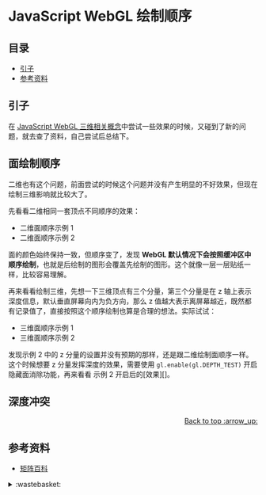 # JavaScript WebGL 绘制顺序
## <a name="index"></a> 目录
- [引子](#start)
- [参考资料](#reference)

## <a name="start"></a> 引子
在 [JavaScript WebGL 三维相关概念][url-pre]中尝试一些效果的时候，又碰到了新的问题，就去查了资料，自己尝试后总结下。

## 面绘制顺序
二维也有这个问题，前面尝试的时候这个问题并没有产生明显的不好效果，但现在绘制三维影响就比较大了。

先看看二维相同一套顶点不同顺序的效果：
- 二维面顺序示例 1
- 二维面顺序示例 2

面的颜色始终保持一致，但顺序变了，发现 **WebGL 默认情况下会按照缓冲区中顺序绘制**，也就是后绘制的图形会覆盖先绘制的图形。这个就像一层一层贴纸一样，比较容易理解。

再来看看绘制三维，先想一下三维顶点有三个分量，第三个分量是在 z 轴上表示深度信息，默认垂直屏幕向内为负方向，那么 z 值越大表示离屏幕越近，既然都有记录值了，直接按照这个顺序绘制也算是合理的想法。实际试试：
- 三维面顺序示例 1
- 三维面顺序示例 2

发现示例 2 中的 z 分量的设置并没有预期的那样，还是跟二维绘制面顺序一样。这个时候想要 z 分量发挥深度的效果，需要使用 `gl.enable(gl.DEPTH_TEST)` 开启隐藏面消除功能，再来看看 示例 2 开启后的[效果][]。

## 深度冲突


<div align="right"><a href="#index">Back to top :arrow_up:</a></div>


## <a name="reference"></a> 参考资料
- [矩阵百科][url-1]

[url-pre]:https://github.com/XXHolic/segment/issues/120
[url-1]:https://baike.baidu.com/item/%E7%9F%A9%E9%98%B5/18069?fr=aladdin

[url-example1]:https://xxholic.github.io/lab/starry-night/translate.html

[url-local-1]:./image/1.png


<details>
<summary>:wastebasket:</summary>

最近看了[《红线》][url-waste]这部作品，里面赛车设计和场面看着还是蛮过瘾的！

</details>

[url-waste]:https://movie.douban.com/subject/3903715/
